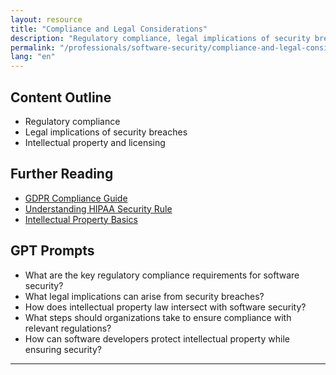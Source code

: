 ```yaml
---
layout: resource
title: "Compliance and Legal Considerations"
description: "Regulatory compliance, legal implications of security breaches, and intellectual property."
permalink: "/professionals/software-security/compliance-and-legal-considerations/"
lang: "en"
---
```


## Content Outline

- Regulatory compliance
- Legal implications of security breaches
- Intellectual property and licensing

## Further Reading

- [GDPR Compliance Guide](https://gdpr.eu/)
- [Understanding HIPAA Security Rule](https://www.hhs.gov/hipaa/for-professionals/security/index.html)
- [Intellectual Property Basics](https://www.wipo.int/about-ip/en/)

## GPT Prompts

- What are the key regulatory compliance requirements for software security?
- What legal implications can arise from security breaches?
- How does intellectual property law intersect with software security?
- What steps should organizations take to ensure compliance with relevant regulations?
- How can software developers protect intellectual property while ensuring security?

---
